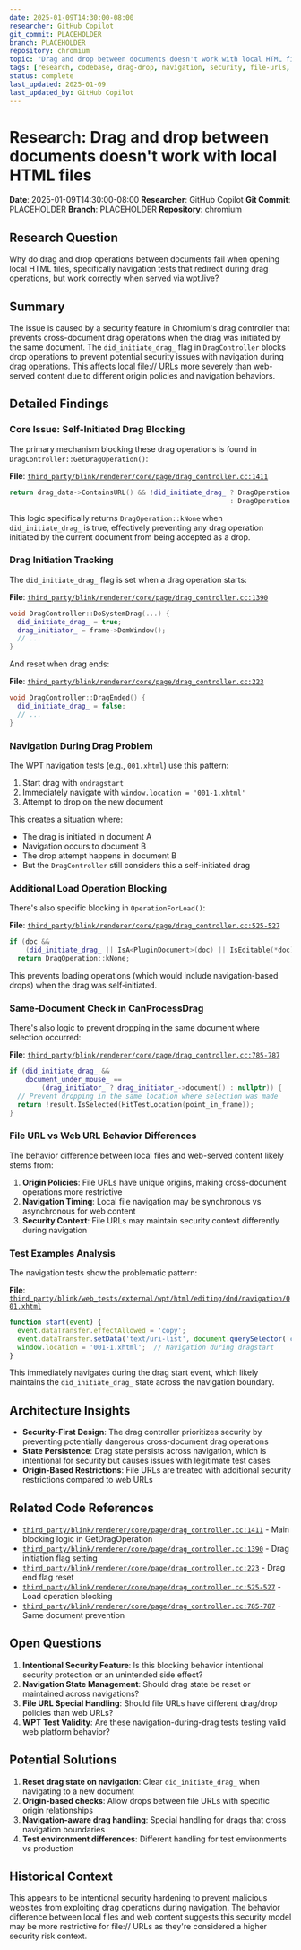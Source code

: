 ```yaml
---
date: 2025-01-09T14:30:00-08:00
researcher: GitHub Copilot
git_commit: PLACEHOLDER
branch: PLACEHOLDER
repository: chromium
topic: "Drag and drop between documents doesn't work with local HTML files"
tags: [research, codebase, drag-drop, navigation, security, file-urls, cross-document]
status: complete
last_updated: 2025-01-09
last_updated_by: GitHub Copilot
---
```


# Research: Drag and drop between documents doesn't work with local HTML files

**Date**: 2025-01-09T14:30:00-08:00
**Researcher**: GitHub Copilot
**Git Commit**: PLACEHOLDER
**Branch**: PLACEHOLDER
**Repository**: chromium

## Research Question
Why do drag and drop operations between documents fail when opening local HTML files, specifically navigation tests that redirect during drag operations, but work correctly when served via wpt.live?

## Summary
The issue is caused by a security feature in Chromium's drag controller that prevents cross-document drag operations when the drag was initiated by the same document. The `did_initiate_drag_` flag in `DragController` blocks drop operations to prevent potential security issues with navigation during drag operations. This affects local file:// URLs more severely than web-served content due to different origin policies and navigation behaviors.

## Detailed Findings

### Core Issue: Self-Initiated Drag Blocking

The primary mechanism blocking these drag operations is found in `DragController::GetDragOperation()`:

**File**: [`third_party/blink/renderer/core/page/drag_controller.cc:1411`](/third_party/blink/renderer/core/page/drag_controller.cc#L1411)
```cpp
return drag_data->ContainsURL() && !did_initiate_drag_ ? DragOperation::kCopy
                                                       : DragOperation::kNone;
```

This logic specifically returns `DragOperation::kNone` when `did_initiate_drag_` is true, effectively preventing any drag operation initiated by the current document from being accepted as a drop.

### Drag Initiation Tracking

The `did_initiate_drag_` flag is set when a drag operation starts:

**File**: [`third_party/blink/renderer/core/page/drag_controller.cc:1390`](/third_party/blink/renderer/core/page/drag_controller.cc#L1390)
```cpp
void DragController::DoSystemDrag(...) {
  did_initiate_drag_ = true;
  drag_initiator_ = frame->DomWindow();
  // ...
}
```

And reset when drag ends:

**File**: [`third_party/blink/renderer/core/page/drag_controller.cc:223`](/third_party/blink/renderer/core/page/drag_controller.cc#L223)
```cpp
void DragController::DragEnded() {
  did_initiate_drag_ = false;
  // ...
}
```

### Navigation During Drag Problem

The WPT navigation tests (e.g., `001.xhtml`) use this pattern:
1. Start drag with `ondragstart`
2. Immediately navigate with `window.location = '001-1.xhtml'`
3. Attempt to drop on the new document

This creates a situation where:
- The drag is initiated in document A
- Navigation occurs to document B
- The drop attempt happens in document B
- But the `DragController` still considers this a self-initiated drag

### Additional Load Operation Blocking

There's also specific blocking in `OperationForLoad()`:

**File**: [`third_party/blink/renderer/core/page/drag_controller.cc:525-527`](/third_party/blink/renderer/core/page/drag_controller.cc#L525)
```cpp
if (doc &&
    (did_initiate_drag_ || IsA<PluginDocument>(doc) || IsEditable(*doc)))
  return DragOperation::kNone;
```

This prevents loading operations (which would include navigation-based drops) when the drag was self-initiated.

### Same-Document Check in CanProcessDrag

There's also logic to prevent dropping in the same document where selection occurred:

**File**: [`third_party/blink/renderer/core/page/drag_controller.cc:785-787`](/third_party/blink/renderer/core/page/drag_controller.cc#L785)
```cpp
if (did_initiate_drag_ &&
    document_under_mouse_ ==
        (drag_initiator_ ? drag_initiator_->document() : nullptr)) {
  // Prevent dropping in the same location where selection was made
  return !result.IsSelected(HitTestLocation(point_in_frame));
}
```

### File URL vs Web URL Behavior Differences

The behavior difference between local files and web-served content likely stems from:

1. **Origin Policies**: File URLs have unique origins, making cross-document operations more restrictive
2. **Navigation Timing**: Local file navigation may be synchronous vs asynchronous for web content
3. **Security Context**: File URLs may maintain security context differently during navigation

### Test Examples Analysis

The navigation tests show the problematic pattern:

**File**: [`third_party/blink/web_tests/external/wpt/html/editing/dnd/navigation/001.xhtml`](/third_party/blink/web_tests/external/wpt/html/editing/dnd/navigation/001.xhtml)
```javascript
function start(event) {
  event.dataTransfer.effectAllowed = 'copy';
  event.dataTransfer.setData('text/uri-list', document.querySelector('canvas').toDataURL('image/png'));
  window.location = '001-1.xhtml';  // Navigation during dragstart
}
```

This immediately navigates during the drag start event, which likely maintains the `did_initiate_drag_` state across the navigation boundary.

## Architecture Insights

- **Security-First Design**: The drag controller prioritizes security by preventing potentially dangerous cross-document drag operations
- **State Persistence**: Drag state persists across navigation, which is intentional for security but causes issues with legitimate test cases
- **Origin-Based Restrictions**: File URLs are treated with additional security restrictions compared to web URLs

## Related Code References

- [`third_party/blink/renderer/core/page/drag_controller.cc:1411`](/third_party/blink/renderer/core/page/drag_controller.cc#L1411) - Main blocking logic in GetDragOperation
- [`third_party/blink/renderer/core/page/drag_controller.cc:1390`](/third_party/blink/renderer/core/page/drag_controller.cc#L1390) - Drag initiation flag setting
- [`third_party/blink/renderer/core/page/drag_controller.cc:223`](/third_party/blink/renderer/core/page/drag_controller.cc#L223) - Drag end flag reset
- [`third_party/blink/renderer/core/page/drag_controller.cc:525-527`](/third_party/blink/renderer/core/page/drag_controller.cc#L525) - Load operation blocking
- [`third_party/blink/renderer/core/page/drag_controller.cc:785-787`](/third_party/blink/renderer/core/page/drag_controller.cc#L785) - Same document prevention

## Open Questions

1. **Intentional Security Feature**: Is this blocking behavior intentional security protection or an unintended side effect?
2. **Navigation State Management**: Should drag state be reset or maintained across navigations?
3. **File URL Special Handling**: Should file URLs have different drag/drop policies than web URLs?
4. **WPT Test Validity**: Are these navigation-during-drag tests testing valid web platform behavior?

## Potential Solutions

1. **Reset drag state on navigation**: Clear `did_initiate_drag_` when navigating to a new document
2. **Origin-based checks**: Allow drops between file URLs with specific origin relationships
3. **Navigation-aware drag handling**: Special handling for drags that cross navigation boundaries
4. **Test environment differences**: Different handling for test environments vs production

## Historical Context

This appears to be intentional security hardening to prevent malicious websites from exploiting drag operations during navigation. The behavior difference between local files and web content suggests this security model may be more restrictive for file:// URLs as they're considered a higher security risk context.
